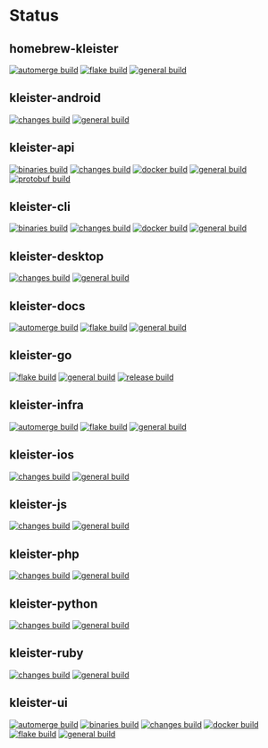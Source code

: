 # Status

## homebrew-kleister
[![automerge build](https://github.com/kleister/homebrew-kleister/actions/workflows/automerge.yml/badge.svg)](https://github.com/kleister/homebrew-kleister/actions/workflows/automerge.yml) [![flake build](https://github.com/kleister/homebrew-kleister/actions/workflows/flake.yml/badge.svg)](https://github.com/kleister/homebrew-kleister/actions/workflows/flake.yml) [![general build](https://github.com/kleister/homebrew-kleister/actions/workflows/general.yml/badge.svg)](https://github.com/kleister/homebrew-kleister/actions/workflows/general.yml)

## kleister-android
[![changes build](https://github.com/kleister/kleister-android/actions/workflows/changes.yml/badge.svg)](https://github.com/kleister/kleister-android/actions/workflows/changes.yml) [![general build](https://github.com/kleister/kleister-android/actions/workflows/general.yml/badge.svg)](https://github.com/kleister/kleister-android/actions/workflows/general.yml)

## kleister-api
[![binaries build](https://github.com/kleister/kleister-api/actions/workflows/binaries.yml/badge.svg)](https://github.com/kleister/kleister-api/actions/workflows/binaries.yml) [![changes build](https://github.com/kleister/kleister-api/actions/workflows/changes.yml/badge.svg)](https://github.com/kleister/kleister-api/actions/workflows/changes.yml) [![docker build](https://github.com/kleister/kleister-api/actions/workflows/docker.yml/badge.svg)](https://github.com/kleister/kleister-api/actions/workflows/docker.yml) [![general build](https://github.com/kleister/kleister-api/actions/workflows/general.yml/badge.svg)](https://github.com/kleister/kleister-api/actions/workflows/general.yml) [![protobuf build](https://github.com/kleister/kleister-api/actions/workflows/protobuf.yml/badge.svg)](https://github.com/kleister/kleister-api/actions/workflows/protobuf.yml)

## kleister-cli
[![binaries build](https://github.com/kleister/kleister-cli/actions/workflows/binaries.yml/badge.svg)](https://github.com/kleister/kleister-cli/actions/workflows/binaries.yml) [![changes build](https://github.com/kleister/kleister-cli/actions/workflows/changes.yml/badge.svg)](https://github.com/kleister/kleister-cli/actions/workflows/changes.yml) [![docker build](https://github.com/kleister/kleister-cli/actions/workflows/docker.yml/badge.svg)](https://github.com/kleister/kleister-cli/actions/workflows/docker.yml) [![general build](https://github.com/kleister/kleister-cli/actions/workflows/general.yml/badge.svg)](https://github.com/kleister/kleister-cli/actions/workflows/general.yml)

## kleister-desktop
[![changes build](https://github.com/kleister/kleister-desktop/actions/workflows/changes.yml/badge.svg)](https://github.com/kleister/kleister-desktop/actions/workflows/changes.yml) [![general build](https://github.com/kleister/kleister-desktop/actions/workflows/general.yml/badge.svg)](https://github.com/kleister/kleister-desktop/actions/workflows/general.yml)

## kleister-docs
[![automerge build](https://github.com/kleister/kleister-docs/actions/workflows/automerge.yml/badge.svg)](https://github.com/kleister/kleister-docs/actions/workflows/automerge.yml) [![flake build](https://github.com/kleister/kleister-docs/actions/workflows/flake.yml/badge.svg)](https://github.com/kleister/kleister-docs/actions/workflows/flake.yml) [![general build](https://github.com/kleister/kleister-docs/actions/workflows/general.yml/badge.svg)](https://github.com/kleister/kleister-docs/actions/workflows/general.yml)

## kleister-go
[![flake build](https://github.com/kleister/kleister-go/actions/workflows/flake.yml/badge.svg)](https://github.com/kleister/kleister-go/actions/workflows/flake.yml) [![general build](https://github.com/kleister/kleister-go/actions/workflows/general.yml/badge.svg)](https://github.com/kleister/kleister-go/actions/workflows/general.yml) [![release build](https://github.com/kleister/kleister-go/actions/workflows/release.yml/badge.svg)](https://github.com/kleister/kleister-go/actions/workflows/release.yml)

## kleister-infra
[![automerge build](https://github.com/kleister/kleister-infra/actions/workflows/automerge.yml/badge.svg)](https://github.com/kleister/kleister-infra/actions/workflows/automerge.yml) [![flake build](https://github.com/kleister/kleister-infra/actions/workflows/flake.yml/badge.svg)](https://github.com/kleister/kleister-infra/actions/workflows/flake.yml) [![general build](https://github.com/kleister/kleister-infra/actions/workflows/general.yml/badge.svg)](https://github.com/kleister/kleister-infra/actions/workflows/general.yml)

## kleister-ios
[![changes build](https://github.com/kleister/kleister-ios/actions/workflows/changes.yml/badge.svg)](https://github.com/kleister/kleister-ios/actions/workflows/changes.yml) [![general build](https://github.com/kleister/kleister-ios/actions/workflows/general.yml/badge.svg)](https://github.com/kleister/kleister-ios/actions/workflows/general.yml)

## kleister-js
[![changes build](https://github.com/kleister/kleister-js/actions/workflows/changes.yml/badge.svg)](https://github.com/kleister/kleister-js/actions/workflows/changes.yml) [![general build](https://github.com/kleister/kleister-js/actions/workflows/general.yml/badge.svg)](https://github.com/kleister/kleister-js/actions/workflows/general.yml)

## kleister-php
[![changes build](https://github.com/kleister/kleister-php/actions/workflows/changes.yml/badge.svg)](https://github.com/kleister/kleister-php/actions/workflows/changes.yml) [![general build](https://github.com/kleister/kleister-php/actions/workflows/general.yml/badge.svg)](https://github.com/kleister/kleister-php/actions/workflows/general.yml)

## kleister-python
[![changes build](https://github.com/kleister/kleister-python/actions/workflows/changes.yml/badge.svg)](https://github.com/kleister/kleister-python/actions/workflows/changes.yml) [![general build](https://github.com/kleister/kleister-python/actions/workflows/general.yml/badge.svg)](https://github.com/kleister/kleister-python/actions/workflows/general.yml)

## kleister-ruby
[![changes build](https://github.com/kleister/kleister-ruby/actions/workflows/changes.yml/badge.svg)](https://github.com/kleister/kleister-ruby/actions/workflows/changes.yml) [![general build](https://github.com/kleister/kleister-ruby/actions/workflows/general.yml/badge.svg)](https://github.com/kleister/kleister-ruby/actions/workflows/general.yml)

## kleister-ui
[![automerge build](https://github.com/kleister/kleister-ui/actions/workflows/automerge.yml/badge.svg)](https://github.com/kleister/kleister-ui/actions/workflows/automerge.yml) [![binaries build](https://github.com/kleister/kleister-ui/actions/workflows/binaries.yml/badge.svg)](https://github.com/kleister/kleister-ui/actions/workflows/binaries.yml) [![changes build](https://github.com/kleister/kleister-ui/actions/workflows/changes.yml/badge.svg)](https://github.com/kleister/kleister-ui/actions/workflows/changes.yml) [![docker build](https://github.com/kleister/kleister-ui/actions/workflows/docker.yml/badge.svg)](https://github.com/kleister/kleister-ui/actions/workflows/docker.yml) [![flake build](https://github.com/kleister/kleister-ui/actions/workflows/flake.yml/badge.svg)](https://github.com/kleister/kleister-ui/actions/workflows/flake.yml) [![general build](https://github.com/kleister/kleister-ui/actions/workflows/general.yml/badge.svg)](https://github.com/kleister/kleister-ui/actions/workflows/general.yml)
